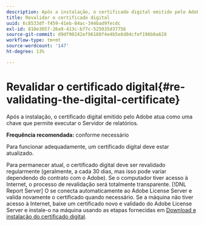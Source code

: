 ```yaml
---
description: Após a instalação, o certificado digital emitido pelo Adobe atua como uma chave que permite executar o Servidor de relatórios.
title: Revalidar o certificado digital
uuid: 6c8533df-f459-41eb-84ac-344bad9fecdc
exl-id: 810e3057-26a9-413c-b77c-525035d37756
source-git-commit: d9df90242ef96188f4e4b5e6d04cfef196b0a628
workflow-type: tm+mt
source-wordcount: '147'
ht-degree: 13%

---
```


# Revalidar o certificado digital{#re-validating-the-digital-certificate}

Após a instalação, o certificado digital emitido pelo Adobe atua como uma chave que permite executar o Servidor de relatórios.

**Frequência recomendada:** conforme necessário

Para funcionar adequadamente, um certificado digital deve estar atualizado.

Para permanecer atual, o certificado digital deve ser revalidado regularmente (geralmente, a cada 30 dias, mas isso pode variar dependendo do contrato com o Adobe). Se o computador tiver acesso à Internet, o processo de revalidação será totalmente transparente. [!DNL Report Server] O se conecta automaticamente ao Adobe License Server e valida novamente o certificado quando necessário. Se a máquina não tiver acesso à Internet, baixe um certificado novo e validado do Adobe License Server e instale-o na máquina usando as etapas fornecidas em [Download e instalação do certificado digital](../../../home/c-rpt-oview/c-inst-rpt/c-install-dig-cert/c-install-dig-cert.md#concept-5a61fc67df3643598c7c403962075f76).
